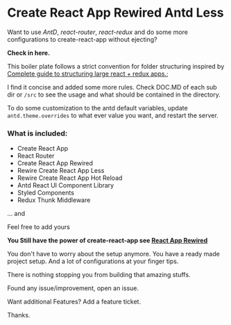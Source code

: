 # Create React App Rewired Antd Less

Want to use _AntD_, _react-router_, _react-redux_ and do some more configurations to
create-react-app without ejecting?

**Check in here.**

This boiler plate follows a strict convention for folder structuring inspired by
[Complete guide to structuring large react + redux apps.](https://medium.com/@dominik.t/complete-guide-to-structuring-large-react-redux-apps-bc91e2136d4c);

I find it concise and added some more rules. Check DOC.MD of each sub dir or `/src` to see the usage and what should be contained in the directory.

To do some customization to the antd default variables, update `antd.theme.overrides` to what ever value you want, and restart the server.

### What is included:

- Create React App
- React Router
- Create React App Rewired
- Rewire Create React App Less
- Rewire Create React App Hot Reload
- Antd React UI Component Library
- Styled Components
- Redux Thunk Middleware

... and

Feel free to add yours

**You Still have the power of create-react-app see [React App Rewired](https://github.com/timarney/react-app-rewired)**

You don't have to worry about the setup anymore.
You have a ready made project setup.
And a lot of configurations at your finger tips.

There is nothing stopping you from building that amazing stuffs.

Found any issue/improvement, open an issue.

Want additional Features? Add a feature ticket.

Thanks.